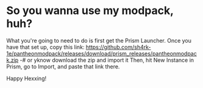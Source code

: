 # So you wanna use my modpack, huh?

What you're going to need to do is first get the Prism Launcher. 
Once you have that set up, copy this link:
https://github.com/sh4rk-1e/pantheonmodpack/releases/download/prism_releases/pantheonmodpack.zip
-# or yknow download the zip and import it
Then, hit New Instance in Prism, go to Import, and paste that link there.

Happy Hexxing!
